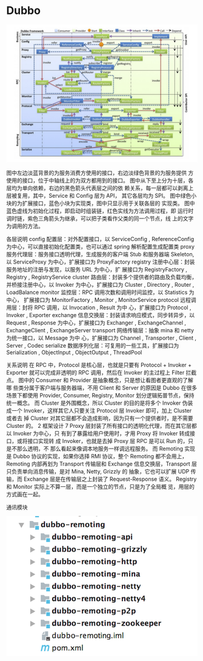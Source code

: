 # Dubbo

![](.gitbook/assets/image%20%2811%29.png)

                                  图中左边淡蓝背景的为服务消费方使用的接口，右边淡绿色背景的为服务提供 方使用的接口，位于中轴线上的为双方都用到的接口。 图中从下至上分为十层，各层均为单向依赖，右边的黑色箭头代表层之间的依 赖关系，每一层都可以剥离上层被复用，其中，Service 和 Config 层为 API， 其它各层均为 SPI。 图中绿色小块的为扩展接口，蓝色小块为实现类，图中只显示用于关联各层的 实现类。 图中蓝色虚线为初始化过程，即启动时组装链，红色实线为方法调用过程，即 运行时调时链，紫色三角箭头为继承，可以把子类看作父类的同一个节点，线 上的文字为调用的方法。

各层说明 config 配置层：对外配置接口，以 ServiceConfig , ReferenceConfig 为中心，可以直接初始化配置类，也可以通过 spring 解析配置生成配置类 proxy 服务代理层：服务接口透明代理，生成服务的客户端 Stub 和服务器端 Skeleton, 以 ServiceProxy 为中心，扩展接口为 ProxyFactory registry 注册中心层：封装服务地址的注册与发现，以服务 URL 为中心，扩 展接口为 RegistryFactory , Registry , RegistryService cluster 路由层：封装多个提供者的路由及负载均衡，并桥接注册中心，以 Invoker 为中心，扩展接口为 Cluster , Directory , Router , LoadBalance monitor 监控层：RPC 调用次数和调用时间监控，以 Statistics 为中心， 扩展接口为 MonitorFactory , Monitor , MonitorService protocol 远程调用层：封将 RPC 调用，以 Invocation , Result 为中 心，扩展接口为 Protocol , Invoker , Exporter exchange 信息交换层：封装请求响应模式，同步转异步，以 Request , Response 为中心，扩展接口为 Exchanger , ExchangeChannel , ExchangeClient , ExchangeServer transport 网络传输层：抽象 mina 和 netty 为统一接口，以 Message 为中 心，扩展接口为 Channel , Transporter , Client , Server , Codec serialize 数据序列化层：可复用的一些工具，扩展接口为 Serialization , ObjectInput , ObjectOutput , ThreadPool



关系说明 在 RPC 中，Protocol 是核心层，也就是只要有 Protocol + Invoker + Exporter 就可以完成非透明的 RPC 调用，然后在 Invoker 的主过程上 Filter 拦截点。 图中的 Consumer 和 Provider 是抽象概念，只是想让看图者更直观的了解哪 些类分属于客户端与服务器端，不用 Client 和 Server 的原因是 Dubbo 在很多 场景下都使用 Provider, Consumer, Registry, Monitor 划分逻辑拓普节点，保持 统一概念。 而 Cluster 是外围概念，所以 Cluster 的目的是将多个 Invoker 伪装成一个 Invoker，这样其它人只要关注 Protocol 层 Invoker 即可，加上 Cluster 或者去 掉 Cluster 对其它层都不会造成影响，因为只有一个提供者时，是不需要 Cluster 的。 2 框架设计 7 Proxy 层封装了所有接口的透明化代理，而在其它层都以 Invoker 为中心，只 有到了暴露给用户使用时，才用 Proxy 将 Invoker 转成接口，或将接口实现转 成 Invoker，也就是去掉 Proxy 层 RPC 是可以 Run 的，只是不那么透明，不 那么看起来像调本地服务一样调远程服务。 而 Remoting 实现是 Dubbo 协议的实现，如果你选择 RMI 协议，整个 Remoting 都不会用上，Remoting 内部再划为 Transport 传输层和 Exchange 信息交换层，Transport 层只负责单向消息传输，是对 Mina, Netty, Grizzly 的 抽象，它也可以扩展 UDP 传输，而 Exchange 层是在传输层之上封装了 Request-Response 语义。 Registry 和 Monitor 实际上不算一层，而是一个独立的节点，只是为了全局概 览，用层的方式画在一起。



通讯模块

![](.gitbook/assets/image.png)

